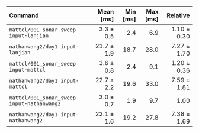 | Command | Mean [ms] | Min [ms] | Max [ms] | Relative |
|:---|---:|---:|---:|---:|
| `mattcl/001_sonar_sweep input-lanjian` | 3.3 ± 0.5 | 2.4 | 6.9 | 1.10 ± 0.30 |
| `nathanwang2/day1 input-lanjian` | 21.7 ± 1.9 | 18.7 | 28.0 | 7.27 ± 1.70 |
| `mattcl/001_sonar_sweep input-mattcl` | 3.6 ± 0.8 | 2.4 | 9.1 | 1.20 ± 0.36 |
| `nathanwang2/day1 input-mattcl` | 22.7 ± 2.2 | 19.6 | 33.0 | 7.59 ± 1.81 |
| `mattcl/001_sonar_sweep input-nathanwang2` | 3.0 ± 0.7 | 1.9 | 9.7 | 1.00 |
| `nathanwang2/day1 input-nathanwang2` | 22.1 ± 1.6 | 19.2 | 27.8 | 7.38 ± 1.69 |
